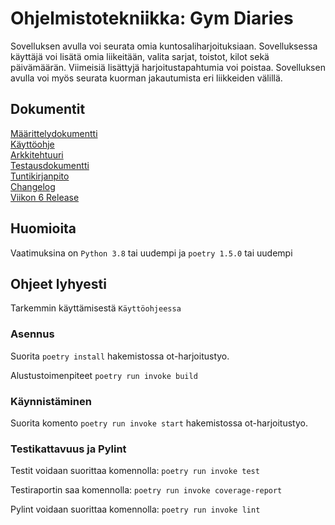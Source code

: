 # Ohjelmistotekniikka: Gym Diaries
Sovelluksen avulla voi seurata omia kuntosaliharjoituksiaan. Sovelluksessa käyttäjä voi lisätä omia liikeitään, valita sarjat, toistot, kilot sekä päivämäärän. Viimeisiä lisättyjä harjoitustapahtumia voi poistaa. Sovelluksen avulla voi myös seurata kuorman jakautumista eri liikkeiden välillä.

## Dokumentit

[Määrittelydokumentti](https://github.com/ollhaa/ot-harjoitustyo/blob/master/dokumentaatio/vaatimusmaarittely.md) \
[Käyttöohje](https://github.com/ollhaa/ot-harjoitustyo/blob/master/dokumentaatio/K%C3%A4ytt%C3%B6ohje.md) \
[Arkkitehtuuri](https://github.com/ollhaa/ot-harjoitustyo/blob/master/dokumentaatio/arkkitehtuuri.md) \
[Testausdokumentti](https://github.com/ollhaa/ot-harjoitustyo/blob/master/dokumentaatio/testaus.md) \
[Tuntikirjanpito](https://github.com/ollhaa/ot-harjoitustyo/blob/master/dokumentaatio/tuntikirjanpito.md) \
[Changelog](https://github.com/ollhaa/ot-harjoitustyo/blob/master/dokumentaatio/changelog.md) \
[Viikon 6 Release](https://github.com/ollhaa/ot-harjoitustyo/releases/tag/viikko6)

## Huomioita

Vaatimuksina on `Python 3.8` tai uudempi ja `poetry 1.5.0` tai uudempi

## Ohjeet lyhyesti

Tarkemmin käyttämisestä `Käyttöohjeessa`

### Asennus

Suorita `poetry install` hakemistossa ot-harjoitustyo.

Alustustoimenpiteet `poetry run invoke build`

### Käynnistäminen

Suorita komento `poetry run invoke start` hakemistossa ot-harjoitustyo.

### Testikattavuus ja Pylint

Testit voidaan suorittaa komennolla:
`poetry run invoke test`

Testiraportin saa komennolla:
`poetry run invoke coverage-report`

Pylint voidaan suorittaa komennolla:
`poetry run invoke lint`


